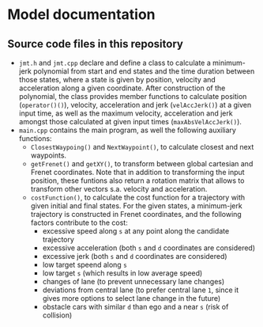 # Model documentation
## Source code files in this repository
* `jmt.h` and `jmt.cpp` declare and define a class to calculate a minimum-jerk polynomial from start and end states and the time duration
between those states, where a state is given by position, velocity and acceleration along a given coordinate. After construction of the
polynomial, the class provides member functions to calculate position (`operator()()`), velocity, acceleration and jerk (`velAccJerk()`)
at a given input time, as well as the maximum velocity, acceleration and jerk amongst those calculated at given input times (`maxAbsVelAccJerk()`).
* `main.cpp` contains the main program, as well the following auxiliary functions:
  * `ClosestWaypoing()` and `NextWaypoint()`, to calculate closest and next waypoints.
  * `getFrenet()` and `getXY()`, to transform between global cartesian and Frenet coordinates.
  Note that in addition to transforming the input position, these funtions also return a rotation matrix that allows to transform
  other vectors s.a. velocity and acceleration.
  * `costFunction()`, to calculate the cost function for a trajectory with given initial and final states. For the given states,
  a minimum-jerk trajectory is constructed in Frenet coordinates, and the following factors contribute to the cost:
    * excessive speed along `s` at any point along the candidate trajectory
    * excessive acceleration (both `s` and `d` coordinates are considered)
    * excessive jerk (both `s` and `d` coordinates are considered)
    * low target speend along `s`
    * low target `s` (which results in low average speed)
    * changes of lane (to prevent unnecessary lane changes)
    * deviations from central lane (to prefer central lane `1`, since it gives more options to select lane change in the future)
    * obstacle cars with similar `d` than ego and a near `s` (risk of collision)
